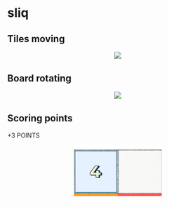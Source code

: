 # sliq
## Tiles moving
<p align="center">
  <img src="https://github.com/BowerHarry/sliq/blob/main/tile-moving.gif">
</p>


## Board rotating
<p align="center">
  <img src="https://github.com/BowerHarry/sliq/blob/main/board-rotate-readme.gif" width="400">
</p>

## Scoring points
  +3 POINTS
<p align="center">
  <img src="https://github.com/BowerHarry/sliq/blob/main/scoring-points.gif" width="200">
</p>
